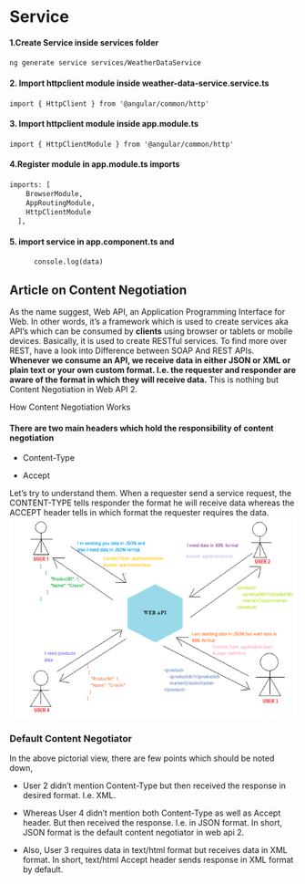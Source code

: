 
# Service
 



#### 1.Create Service inside services folder
```
ng generate service services/WeatherDataService 

```

#### 2. Import httpclient module inside weather-data-service.service.ts
```
import { HttpClient } from '@angular/common/http'

```


#### 3. Import httpclient module inside app.module.ts
```
import { HttpClientModule } from '@angular/common/http'

```

#### 4.Register module in app.module.ts imports
```
imports: [
    BrowserModule,
    AppRoutingModule,
    HttpClientModule
  ],
```

#### 5. import service in app.component.ts and 
```
      console.log(data)
```

## Article on Content Negotiation
As the name suggest, Web API, an Application Programming Interface for Web. In other words, it’s a framework which is used to create services aka API’s which can be consumed by **clients** using browser or tablets or mobile devices. Basically, it is used to create RESTful services. To find more over REST, have a look into Difference between SOAP And REST APIs. **Whenever we consume an API, we receive data in either JSON or XML or plain text or your own custom format. I.e. the requester and responder are aware of the format in which they will receive data.** This is nothing but Content Negotiation in Web API 2.

How Content Negotiation Works
#### There are two main headers which hold the responsibility of content negotiation

- Content-Type

- Accept

 Let’s try to understand them. When a requester send a service request, the CONTENT-TYPE tells responder the format he will receive data whereas the ACCEPT header tells in which format the requester requires the data.
![alt text](https://github.com/viplavdhande91/Angular-Training/blob/api-call/webapi-negotiationwebapi2-1.png?raw=true)


### Default Content Negotiator
In the above pictorial view, there are few points which should be noted down,

- User 2 didn’t mention Content-Type but then received the response in desired format. I.e. XML.

- Whereas User 4 didn’t mention both Content-Type as well as Accept header. But then received the response. I.e. in JSON format. In short, JSON format is the default content negotiator in web api 2.

- Also, User 3 requires data in text/html format but receives data in XML format. In short, text/html Accept header sends response in XML format by default.

